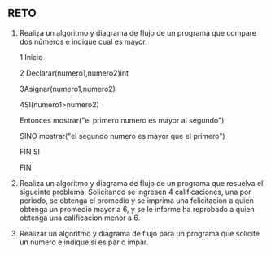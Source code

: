 ## RETO
1. Realiza un algoritmo y diagrama de flujo de un programa que compare dos números e indique cual es mayor.

    1 Inicio
    
    2 Declarar(numero1,numero2)int
    
    3Asignar(numero1,numero2)
    
    4SI(numero1>numero2)
    
    Entonces mostrar("el primero numero es mayor al segundo") 
    
    SINO mostrar("el segundo numero es mayor que el primero")
    
    FIN SI 
    
    FIN 
    
    


3. Realiza un algoritmo y diagrama de flujo de un programa que resuelva el sigueinte problema: Solicitando se ingresen 4 calificaciones, una por periodo, se obtenga el promedio y se imprima una felicitación a quien obtenga un promedio mayor a 6, y se le informe ha reprobado a quien obtenga una calificacion menor a 6.
4. Realizar un algoritmo y diagrama de flujo para un programa que solicite un número e indique si es par o impar.
